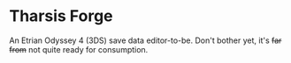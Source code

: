 Tharsis Forge
=============

An Etrian Odyssey 4 (3DS) save data editor-to-be. Don't bother yet, it's ~~far from~~ not quite ready for consumption.
